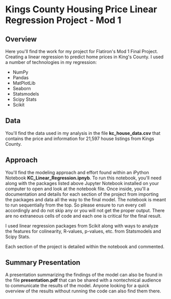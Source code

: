 
# Kings County Housing Price Linear Regression Project - Mod 1

## Overview

Here you'll find the work for my project for Flatiron's Mod 1 Final Project. Creating a linear regression to predict home prices in King's County. I used a number of technologies in my regression:
* NumPy
* Pandas
* MatPlotLib
* Seaborn
* Statsmodels
* Scipy Stats
* Scikit

## Data

You'll find the data used in my analysis in the file **kc_house_data.csv** that contains the price and information for 21,597 house listings from Kings County.

## Approach

You'll find the modeling approach and effort found within an iPython Notebook **KC_Linear_Regression.ipnyb**. To run this notebook, you'll need along with the packages listed above Jupyter Notebook installed on your computer to open and look at the notebook file. Once inside, you'll a documentation and details for each section of the project from importing the packages and data all the way to the final model. The notebook is meant to run sequentially from the top. So please ensure to run every cell accordingly and do not skip any or you will not get the proper output. There are no extraneous cells of code and each one is critical for the final result.

I used linear regression packages from Scikit along with ways to analyze the features for colinearity, R-values, p-values, etc. from Statsmodels and Scipy Stats.

Each section of the project is detailed within the notebook and commented.

## Summary Presentation

A presentation summarizing the findings of the model can also be found in the file **presentation.pdf** that can be shared with a nontechnical audience to communicate the results of the model. Anyone looking for a quick overview of the results without running the code can also find them there.